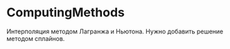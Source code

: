 # ComputingMethods
Интерполяция методом Лагранжа и Ньютона. Нужно добавить решение методом сплайнов.
